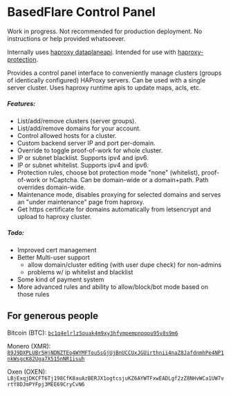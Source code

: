 # BasedFlare Control Panel

Work in progress. Not recommended for production deployment. No instructions or help provided whatsoever.

Internally uses [haproxy dataplaneapi](https://github.com/haproxytech/dataplaneapi/).
Intended for use with [haproxy-protection](https://gitgud.io/fatchan/haproxy-protection).

Provides a control panel interface to conveniently manage clusters (groups of identically configured) HAProxy servers. Can be used with a single server cluster. Uses haproxy runtime apis to update maps, acls, etc.

##### Features:
- List/add/remove clusters (server groups).
- List/add/remove domains for your account.
- Control allowed hosts for a cluster.
- Custom backend server IP and port per-domain.
- Override to toggle proof-of-work for whole cluster.
- IP or subnet blacklist. Supports ipv4 and ipv6.
- IP or subnet whitelist. Supports ipv4 and ipv6.
- Protection rules, choose bot protection mode "none" (whitelist), proof-of-work or hCaptcha. Can be domain-wide or a domain+path. Path overrides domain-wide.
- Maintenance mode, disables proxying for selected domains and serves an "under maintenance" page from haproxy.
- Get https certificate for domains automatically from letsencrypt and upload to haproxy cluster.

##### Todo:
- Improved cert management
- Better Multi-user support
  - allow domain/cluster editing (with user dupe check) for non-admins
  - problems w/ ip whitelist and blacklist
- Some kind of payment system
- More advanced rules and ability to allow/block/bot mode based on those rules

## For generous people

Bitcoin (BTC): [`bc1q4elrlz5puak4m9xy3hfvmpempnpqpu95v8s9m6`](bitcoin:bc1q4elrlz5puak4m9xy3hfvmpempnpqpu95v8s9m6)

Monero (XMR): [`89J9DXPLUBr5HjNDNZTEo4WYMFTouSsGjUjBnUCCUxJGUirthnii4naZ8JafdnmhPe4NP1nkWsgcK82Uga7X515nNR1isuh`](monero:89J9DXPLUBr5HjNDNZTEo4WYMFTouSsGjUjBnUCCUxJGUirthnii4naZ8JafdnmhPe4NP1nkWsgcK82Uga7X515nNR1isuh)

Oxen (OXEN): `LBjExqjDKCFT6Tj198CfK8auAzBERJX1ogtcsjuKZ6AYWTFxwEADLgf2zZ8NHvWCa1UW7vrtY8DJmPYFpj3MEE69CryCvN6`
